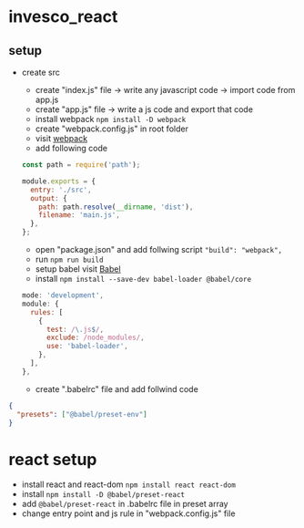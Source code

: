 # invesco_react

## setup

- create src

  - create "index.js" file -> write any javascript code -> import code from app.js
  - create "app.js" file -> write a js code and export that code
  - install webpack
    `npm install -D webpack`
  - create "webpack.config.js" in root folder
  - visit [webpack](https://webpack.js.org/concepts/)
  - add following code

  ```javascript
  const path = require('path');

  module.exports = {
    entry: './src',
    output: {
      path: path.resolve(__dirname, 'dist'),
      filename: 'main.js',
    },
  };
  ```

  - open "package.json" and add follwing script
    `"build": "webpack",`
  - run `npm run build`
  - setup babel visit [Babel](https://babeljs.io/setup#installation)
  - install `npm install --save-dev babel-loader @babel/core`

  ```javascript
  mode: 'development',
  module: {
    rules: [
      {
        test: /\.js$/,
        exclude: /node_modules/,
        use: 'babel-loader',
      },
    ],
  },
  ```

  - create ".babelrc" file and add follwind code

```json
{
  "presets": ["@babel/preset-env"]
}
```

# react setup

- install react and react-dom
  `npm install react react-dom`
- install `npm install -D @babel/preset-react`
- add `@babel/preset-react` in .babelrc file in preset array
- change entry point and js rule in "webpack.config.js" file
